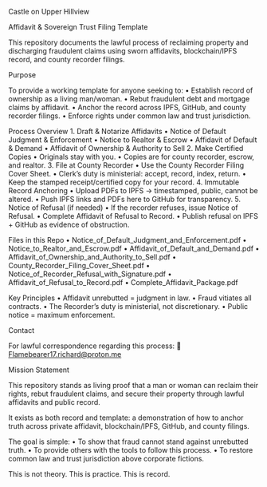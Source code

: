 Castle on Upper Hillview

Affidavit & Sovereign Trust Filing Template

This repository documents the lawful process of reclaiming property and discharging fraudulent claims using sworn affidavits, blockchain/IPFS record, and county recorder filings.

Purpose

To provide a working template for anyone seeking to:
	•	Establish record of ownership as a living man/woman.
	•	Rebut fraudulent debt and mortgage claims by affidavit.
	•	Anchor the record across IPFS, GitHub, and county recorder filings.
	•	Enforce rights under common law and trust jurisdiction.

Process Overview
	1.	Draft & Notarize Affidavits
	•	Notice of Default Judgment & Enforcement
	•	Notice to Realtor & Escrow
	•	Affidavit of Default & Demand
	•	Affidavit of Ownership & Authority to Sell
	2.	Make Certified Copies
	•	Originals stay with you.
	•	Copies are for county recorder, escrow, and realtor.
	3.	File at County Recorder
	•	Use the County Recorder Filing Cover Sheet.
	•	Clerk’s duty is ministerial: accept, record, index, return.
	•	Keep the stamped receipt/certified copy for your record.
	4.	Immutable Record Anchoring
	•	Upload PDFs to IPFS → timestamped, public, cannot be altered.
	•	Push IPFS links and PDFs here to GitHub for transparency.
	5.	Notice of Refusal (if needed)
	•	If the recorder refuses, issue Notice of Refusal.
	•	Complete Affidavit of Refusal to Record.
	•	Publish refusal on IPFS + GitHub as evidence of obstruction.

Files in this Repo
	•	Notice_of_Default_Judgment_and_Enforcement.pdf
	•	Notice_to_Realtor_and_Escrow.pdf
	•	Affidavit_of_Default_and_Demand.pdf
	•	Affidavit_of_Ownership_and_Authority_to_Sell.pdf
	•	County_Recorder_Filing_Cover_Sheet.pdf
	•	Notice_of_Recorder_Refusal_with_Signature.pdf
	•	Affidavit_of_Refusal_to_Record.pdf
	•	Complete_Affidavit_Package.pdf

Key Principles
	•	Affidavit unrebutted = judgment in law.
	•	Fraud vitiates all contracts.
	•	The Recorder’s duty is ministerial, not discretionary.
	•	Public notice = maximum enforcement.

Contact

For lawful correspondence regarding this process:
📧 Flamebearer17.richard@proton.me

Mission Statement

This repository stands as living proof that a man or woman can reclaim their rights, rebut fraudulent claims, and secure their property through lawful affidavits and public record.

It exists as both record and template: a demonstration of how to anchor truth across private affidavit, blockchain/IPFS, GitHub, and county filings.

The goal is simple:
	•	To show that fraud cannot stand against unrebutted truth.
	•	To provide others with the tools to follow this process.
	•	To restore common law and trust jurisdiction above corporate fictions.

This is not theory. This is practice. This is record.
